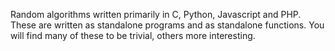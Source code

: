 Random algorithms written primarily in C, Python, Javascript and PHP. These are written as standalone programs and as standalone functions.
You will find many of these to be trivial, others more interesting.
